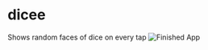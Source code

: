# dicee
Shows random faces of dice on every tap
![Finished App](https://github.com/londonappbrewery/Images/blob/master/dicee-demo.gif)
